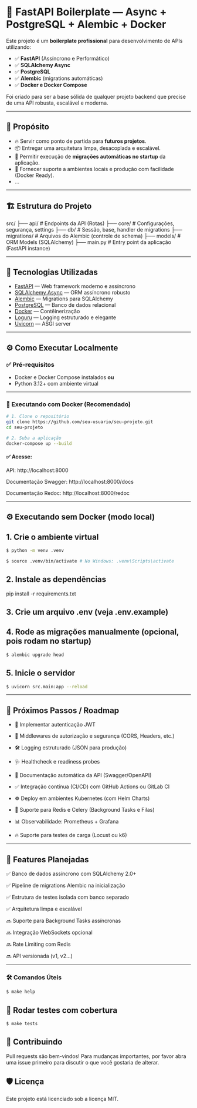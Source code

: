 # 🚀 FastAPI Boilerplate — Async + PostgreSQL + Alembic + Docker

Este projeto é um **boilerplate profissional** para desenvolvimento de APIs utilizando:

- ✅ **FastAPI** (Assíncrono e Performático)
- ✅ **SQLAlchemy Async**
- ✅ **PostgreSQL**
- ✅ **Alembic** (migrations automáticas)
- ✅ **Docker e Docker Compose**

Foi criado para ser a base sólida de qualquer projeto backend que precise de uma API robusta, escalável e moderna.

---

## 🎯 Propósito

- 🔥 Servir como ponto de partida para **futuros projetos**.
- 📦 Entregar uma arquitetura limpa, desacoplada e escalável.
- 🚀 Permitir execução de **migrações automáticas no startup** da aplicação.
- 🔧 Fornecer suporte a ambientes locais e produção com facilidade (Docker Ready).
- ...

---

## 🏗️ Estrutura do Projeto

src/
├── api/ # Endpoints da API (Rotas)
├── core/ # Configurações, segurança, settings
├── db/ # Sessão, base, handler de migrations
├── migrations/ # Arquivos do Alembic (controle de schema)
├── models/ # ORM Models (SQLAlchemy)
├── main.py # Entry point da aplicação (FastAPI instance)

---

## 🚀 Tecnologias Utilizadas

- [FastAPI](https://fastapi.tiangolo.com/) — Web framework moderno e assíncrono
- [SQLAlchemy Async](https://docs.sqlalchemy.org/en/20/orm/extensions/asyncio.html) — ORM assíncrono robusto
- [Alembic](https://alembic.sqlalchemy.org/) — Migrations para SQLAlchemy
- [PostgreSQL](https://www.postgresql.org/) — Banco de dados relacional
- [Docker](https://www.docker.com/) — Contêinerização
- [Loguru](https://github.com/Delgan/loguru) — Logging estruturado e elegante
- [Uvicorn](https://www.uvicorn.org/) — ASGI server

---

## ⚙️ Como Executar Localmente

### ✅ Pré-requisitos

- Docker e Docker Compose instalados
  **ou**
- Python 3.12+ com ambiente virtual

---

### 🚀 Executando com Docker (Recomendado)

```bash
# 1. Clone o repositório
git clone https://github.com/seu-usuario/seu-projeto.git
cd seu-projeto

# 2. Suba a aplicação
docker-compose up --build
```

#### ✅ Acesse:

API: http://localhost:8000

Documentação Swagger: http://localhost:8000/docs

Documentação Redoc: http://localhost:8000/redoc

---

## ⚙️ Executando sem Docker (modo local)

## 1. Crie o ambiente virtual

```bash
$ python -m venv .venv

$ source .venv/bin/activate # No Windows: .venv\Scripts\activate
```

## 2. Instale as dependências

pip install -r requirements.txt

## 3. Crie um arquivo .env (veja .env.example)

## 4. Rode as migrações manualmente (opcional, pois rodam no startup)

```bash
$ alembic upgrade head
```

## 5. Inicie o servidor

```bash
$ uvicorn src.main:app --reload
```

---

## 🚩 Próximos Passos / Roadmap

- 🔄 Implementar autenticação JWT

- 🔐 Middlewares de autorização e segurança (CORS, Headers, etc.)

- 🛠️ Logging estruturado (JSON para produção)

- 🩺 Healthcheck e readiness probes

- 📜 Documentação automática da API (Swagger/OpenAPI)

- ✅ Integração contínua (CI/CD) com GitHub Actions ou GitLab CI

- ☸️ Deploy em ambientes Kubernetes (com Helm Charts)

- 🚀 Suporte para Redis e Celery (Background Tasks e Filas)

- 📊 Observabilidade: Prometheus + Grafana

- 🔥 Suporte para testes de carga (Locust ou k6)

---

## 📌 Features Planejadas

✅ Banco de dados assíncrono com SQLAlchemy 2.0+

✅ Pipeline de migrations Alembic na inicialização

✅ Estrutura de testes isolada com banco separado

✅ Arquitetura limpa e escalável

🔜 Suporte para Background Tasks assíncronas

🔜 Integração WebSockets opcional

🔜 Rate Limiting com Redis

🔜 API versionada (v1, v2...)

---

### 🛠️ Comandos Úteis

```bash
$ make help
```

## 🧪 Rodar testes com cobertura

```bash
$ make tests
```

## 🤝 Contribuindo

Pull requests são bem-vindos! Para mudanças importantes, por favor abra uma issue primeiro para discutir o que você gostaria de alterar.

## 🛡️ Licença

Este projeto está licenciado sob a licença MIT.
